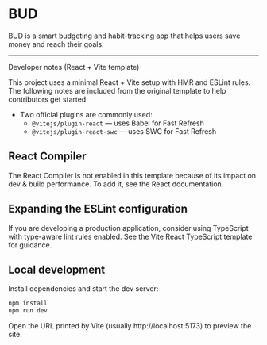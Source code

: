 # BUD

BUD is a smart budgeting and habit-tracking app that helps users save money and reach their goals.

---

Developer notes (React + Vite template)

This project uses a minimal React + Vite setup with HMR and ESLint rules. The following notes are included from the original template to help contributors get started:

- Two official plugins are commonly used:
	- `@vitejs/plugin-react` — uses Babel for Fast Refresh
	- `@vitejs/plugin-react-swc` — uses SWC for Fast Refresh

## React Compiler

The React Compiler is not enabled in this template because of its impact on dev & build performance. To add it, see the React documentation.

## Expanding the ESLint configuration

If you are developing a production application, consider using TypeScript with type-aware lint rules enabled. See the Vite React TypeScript template for guidance.

## Local development

Install dependencies and start the dev server:

```bash
npm install
npm run dev
```

Open the URL printed by Vite (usually http://localhost:5173) to preview the site.

